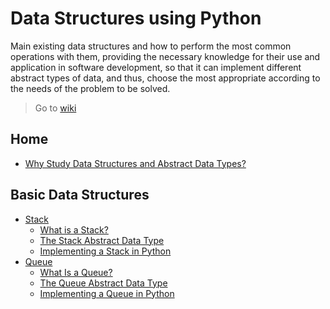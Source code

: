 # Data Structures using Python
Main existing data structures and how to perform the most common operations with them, providing the necessary knowledge for their use and application in software development, so that it can implement different abstract types of data, and thus, choose the most appropriate according to the needs of the problem to be solved.

> Go to [wiki](https://github.com/astrxnomo/data-structures-using-python/wiki#why-study-data-structures-and-abstract-data-types)

## Home
  - [Why Study Data Structures and Abstract Data Types?](https://github.com/astrxnomo/data-structures-using-python/wiki#why-study-data-structures-and-abstract-data-types)
## Basic Data Structures
  - [Stack](https://github.com/astrxnomo/data-structures-using-python/wiki/Basic-Data-Structures#stack)
     - [What is a Stack?](https://github.com/astrxnomo/data-structures-using-python/wiki/Basic-Data-Structures#what-is-a-stack)
     - [The Stack Abstract Data Type](https://github.com/astrxnomo/data-structures-using-python/wiki/Basic-Data-Structures#the-stack-abstract-data-type)
     - [Implementing a Stack in Python](https://github.com/astrxnomo/data-structures-using-python/wiki/Basic-Data-Structures#implementing-a-stack-in-python)
  - [Queue](https://github.com/astrxnomo/data-structures-using-python/wiki/Basic-Data-Structures#queue)
     - [What Is a Queue?](https://github.com/astrxnomo/data-structures-using-python/wiki/Basic-Data-Structures#what-is-a-queue)
     - [The Queue Abstract Data Type](https://github.com/astrxnomo/data-structures-using-python/wiki/Basic-Data-Structures#the-queue-abstract-data-type)
     - [Implementing a Queue in Python](https://github.com/astrxnomo/data-structures-using-python/wiki/Basic-Data-Structures#implementing-a-queue-in-python)
